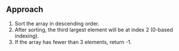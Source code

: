 ## Approach

1. Sort the array in descending order.
2. After sorting, the third largest element will be at index 2 (0-based indexing).
3. If the array has fewer than 3 elements, return -1.
